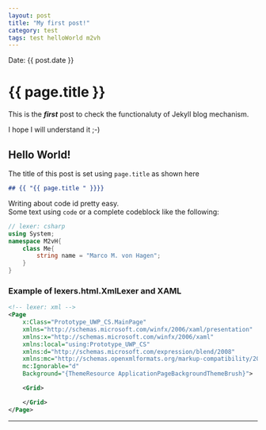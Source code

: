 ```yaml
---
layout: post
title: "My first post!"
category: test
tags: test helloWorld m2vh
---
```


Date: {{ post.date }}

# {{ page.title }}

This is the _**first**_ post to check the functionaluty of Jekyll blog mechanism.

I hope I will understand it ;-)

## Hello World!

The title of this post is set using `page.title` as shown here

```markdown
## {{ "{{ page.title " }}}}
```

Writing about code id pretty easy.  
Some text using `code` or a complete codeblock like the following:

```csharp
// lexer: csharp
using System;
namespace M2vH{
    class Me{
        string name = "Marco M. von Hagen";
    }
}
```

### Example of lexers.html.XmlLexer and XAML

```xml
<!-- lexer: xml -->
<Page
    x:Class="Prototype_UWP_CS.MainPage"
    xmlns="http://schemas.microsoft.com/winfx/2006/xaml/presentation"
    xmlns:x="http://schemas.microsoft.com/winfx/2006/xaml"
    xmlns:local="using:Prototype_UWP_CS"
    xmlns:d="http://schemas.microsoft.com/expression/blend/2008"
    xmlns:mc="http://schemas.openxmlformats.org/markup-compatibility/2006"
    mc:Ignorable="d"
    Background="{ThemeResource ApplicationPageBackgroundThemeBrush}">

    <Grid>

    </Grid>
</Page>

```

---
